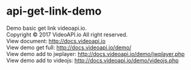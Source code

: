 # api-get-link-demo
Demo basic get link videoapi.io.<br>
Copyright © 2017 VideoAPI.io All right reserved.<br>
View document: http://docs.videoapi.io<br>
View demo get full: http://docs.videoapi.io/demo/<br>
View demo add to jwplayer: http://docs.videoapi.io/demo/jwplayer.php<br>
View demo add to videojs: http://docs.videoapi.io/demo/videojs.php

